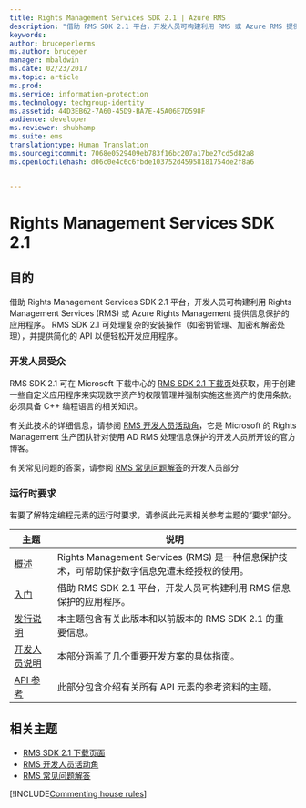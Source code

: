 ```yaml
---
title: Rights Management Services SDK 2.1 | Azure RMS
description: "借助 RMS SDK 2.1 平台，开发人员可构建利用 RMS 或 Azure RMS 提供信息保护的应用程序。"
keywords: 
author: bruceperlerms
ms.author: bruceper
manager: mbaldwin
ms.date: 02/23/2017
ms.topic: article
ms.prod: 
ms.service: information-protection
ms.technology: techgroup-identity
ms.assetid: 44D3EB62-7A60-45D9-BA7E-45A06E7D598F
audience: developer
ms.reviewer: shubhamp
ms.suite: ems
translationtype: Human Translation
ms.sourcegitcommit: 7068e0529409eb783f16bc207a17be27cd5d82a8
ms.openlocfilehash: d06c0e4c6c6fbde103752d45958181754de2f8a6


---
```


# <a name="rights-management-services-sdk-21"></a>Rights Management Services SDK 2.1

## <a name="purpose"></a>目的

借助 Rights Management Services SDK 2.1 平台，开发人员可构建利用 Rights Management Services (RMS) 或 Azure Rights Management 提供信息保护的应用程序。 RMS SDK 2.1 可处理复杂的安装操作（如密钥管理、加密和解密处理），并提供简化的 API 以便轻松开发应用程序。

### <a name="developer-audience"></a>开发人员受众

RMS SDK 2.1 可在 Microsoft 下载中心的 [RMS SDK 2.1 下载页](http://www.microsoft.com/en-us/download/details.aspx?id=38397)处获取，用于创建一些自定义应用程序来实现数字资产的权限管理并强制实施这些资产的使用条款。 必须具备 C++ 编程语言的相关知识。

有关此技术的详细信息，请参阅 [RMS 开发人员活动角](http://blogs.msdn.com/b/rms/archive/2012/05/31/official-release-of-ad-rms-sdk-2-0-and-ad-rms-client-2-0.aspx)，它是 Microsoft 的 Rights Management 生产团队针对使用 AD RMS 处理信息保护的开发人员所开设的官方博客。

有关常见问题的答案，请参阅 [RMS 常见问题解答](http://aka.ms/adrmsfaq )的开发人员部分

### <a name="run-time-requirements"></a>运行时要求

若要了解特定编程元素的运行时要求，请参阅此元素相关参考主题的“要求”部分。

|主题|说明|
|-----|--------|
|[概述](ad-rms-overview.md)|Rights Management Services (RMS) 是一种信息保护技术，可帮助保护数字信息免遭未经授权的使用。|
|[入门](getting-started-with-ad-rms-2-0.md)|借助 RMS SDK 2.1 平台，开发人员可构建利用 RMS 信息保护的应用程序。|
|[发行说明](release-notes-rtm.md)|本主题包含有关此版本和以前版本的 RMS SDK 2.1 的重要信息。|
|[开发人员说明](developer-notes.md)|本部分涵盖了几个重要开发方案的具体指南。|
|[API 参考](api-reference-2-1.md)|此部分包含介绍有关所有 API 元素的参考资料的主题。|

 

## <a name="related-topics"></a>相关主题

* [RMS SDK 2.1 下载页面](http://www.microsoft.com/en-us/download/details.aspx?id=38397)
* [RMS 开发人员活动角](http://blogs.msdn.com/b/rms/archive/2012/05/31/official-release-of-ad-rms-sdk-2-0-and-ad-rms-client-2-0.aspx)
* [RMS 常见问题解答](http://aka.ms/adrmsfaq )

[!INCLUDE[Commenting house rules](../includes/houserules.md)]


<!--HONumber=Jan17_HO1-->


